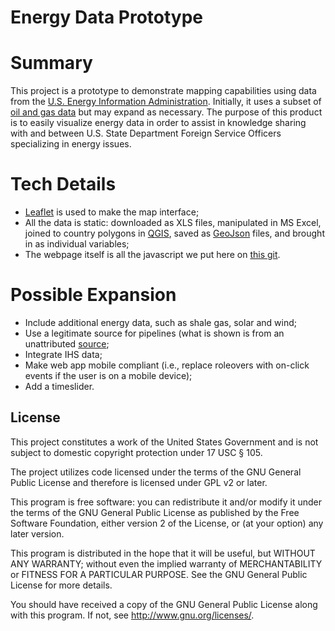 Energy Data Prototype
======
# Summary
This project is a prototype to demonstrate mapping capabilities using data from the [U.S. Energy Information Administration](http://www.eia.gov/). Initially, it uses a subset of [oil and gas data](http://www.eia.gov/cfapps/ipdbproject/IEDIndex3.cfm) but may expand as necessary. The purpose of this product is to easily visualize energy data in order to assist in knowledge sharing with and between U.S. State Department Foreign Service Officers specializing in energy issues.

# Tech Details
* [Leaflet](http://www.leafletjs.com/) is used to make the map interface;
* All the data is static: downloaded as XLS files, manipulated in MS Excel, joined to country polygons in [QGIS](http://www.qgis.org/), saved as [GeoJson](http://geojson.org/) files, and brought in as individual variables;
* The webpage itself is all the javascript we put here on [this git](https://github.com/brodydittemore-edip/energy).

# Possible Expansion
* Include additional energy data, such as shale gas, solar and wind;
* Use a legitimate source for pipelines (what is shown is from an unattributed [source](http://geocommons.com/overlays/193236);
* Integrate IHS data;
* Make web app mobile compliant (i.e., replace roleovers with on-click events if the user is on a mobile device);
* Add a timeslider.

## License

This project constitutes a work of the United States Government and is not subject to domestic copyright protection under 17 USC § 105.

The project utilizes code licensed under the terms of the GNU General Public License and therefore is licensed under GPL v2 or later.

This program is free software: you can redistribute it and/or modify it under the terms of the GNU General Public License as published by the Free Software Foundation, either version 2 of the License, or (at your option) any later version.

This program is distributed in the hope that it will be useful, but WITHOUT ANY WARRANTY; without even the implied warranty of MERCHANTABILITY or FITNESS FOR A PARTICULAR PURPOSE. See the GNU General Public License for more details.

You should have received a copy of the GNU General Public License along with this program. If not, see http://www.gnu.org/licenses/.
